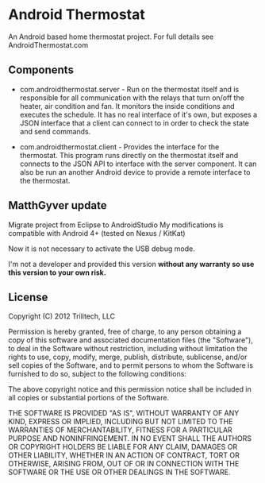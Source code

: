 Android Thermostat
=================

An Android based home thermostat project.  For full details see AndroidThermostat.com


## Components

* com.androidthermostat.server - Run on the thermostat itself and is responsible for all communication with the relays that turn on/off the heater, air condition and fan.  It monitors the inside conditions and executes the schedule.  It has no real interface of it's own, but exposes a JSON interface that a client can connect to in order to check the state and send commands.

* com.androidthermostat.client - Provides the interface for the thermostat.  This program runs directly on the thermostat itself and connects to the JSON API to interface with the server component.  It can also be run an another Android device to provide a remote interface to the thermostat.

## MatthGyver update

Migrate project from Eclipse to AndroidStudio
My modifications is compatible with Android 4+ (tested on Nexus / KitKat)

Now it is not necessary to activate the USB debug mode.

I'm not a developer and provided this version <b>without any warranty so use this version to your own risk.</b>

## License

Copyright (C) 2012 Trilitech, LLC

Permission is hereby granted, free of charge, to any person obtaining a copy of this software and associated documentation files (the "Software"), to deal in the Software without restriction, including without limitation the rights to use, copy, modify, merge, publish, distribute, sublicense, and/or sell copies of the Software, and to permit persons to whom the Software is furnished to do so, subject to the following conditions:

The above copyright notice and this permission notice shall be included in all copies or substantial portions of the Software.

THE SOFTWARE IS PROVIDED "AS IS", WITHOUT WARRANTY OF ANY KIND, EXPRESS OR IMPLIED, INCLUDING BUT NOT LIMITED TO THE WARRANTIES OF MERCHANTABILITY, FITNESS FOR A PARTICULAR PURPOSE AND NONINFRINGEMENT. IN NO EVENT SHALL THE AUTHORS OR COPYRIGHT HOLDERS BE LIABLE FOR ANY CLAIM, DAMAGES OR OTHER LIABILITY, WHETHER IN AN ACTION OF CONTRACT, TORT OR OTHERWISE, ARISING FROM, OUT OF OR IN CONNECTION WITH THE SOFTWARE OR THE USE OR OTHER DEALINGS IN THE SOFTWARE.
